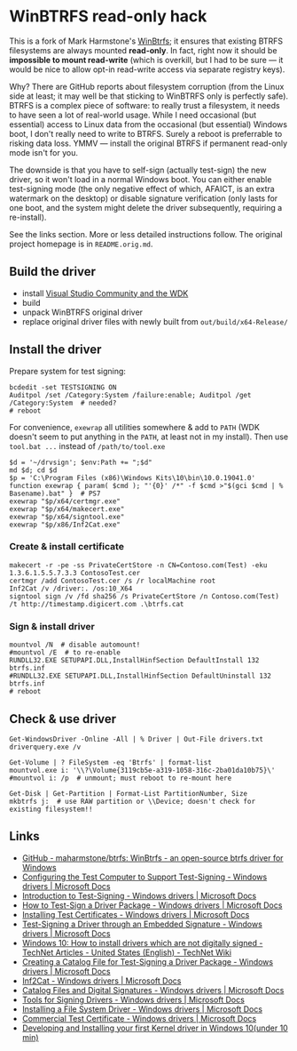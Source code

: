 # WinBTRFS read-only hack

This is a fork of Mark Harmstone's [WinBtrfs](https://github.com/maharmstone/btrfs); it ensures that existing BTRFS filesystems are always mounted **read-only**. In fact, right now it should be **impossible to mount read-write** (which is overkill, but I had to be sure &mdash; it would be nice to allow opt-in read-write access via separate registry keys).

Why? There are GitHub reports about filesystem corruption (from the Linux side at least; it may well be that sticking to WinBTRFS only is perfectly safe). BTRFS is a complex piece of software: to really trust a filesystem, it needs to have seen a lot of real-world usage. While I need occasional (but essential) access to Linux data from the occasional (but essential) Windows boot, I don't really need to write to BTRFS. Surely a reboot is preferrable to risking data loss. YMMV &mdash; install the original BTRFS if permanent read-only mode isn't for you.

The downside is that you have to self-sign (actually test-sign) the new driver, so it won't load in a normal Windows boot. You can either enable test-signing mode (the only negative effect of which, AFAICT, is an extra watermark on the desktop) or disable signature verification (only lasts for one boot, and the system might delete the driver subsequently, requiring a re-install).

See the links section. More or less detailed instructions follow. The original project homepage is in `README.orig.md`.

## Build the driver

- install [Visual Studio Community and the WDK](https://docs.microsoft.com/en-us/windows-hardware/drivers/download-the-wdk)
- build
- unpack WinBTRFS original driver
- replace original driver files with newly built from `out/build/x64-Release/`

## Install the driver

Prepare system for test signing:
```
bcdedit -set TESTSIGNING ON
Auditpol /set /Category:System /failure:enable; Auditpol /get /Category:System  # needed?
# reboot
```

For convenience, `exewrap` all utilities somewhere & add to `PATH` (WDK doesn't seem to put anything in the `PATH`, at least not in my install). Then use `tool.bat ...` instead of `/path/to/tool.exe`
```
$d = '~/drvsign'; $env:Path += ";$d"
md $d; cd $d
$p = 'C:\Program Files (x86)\Windows Kits\10\bin\10.0.19041.0'
function exewrap { param( $cmd ); "'{0}' /*" -f $cmd >"$(gci $cmd | % Basename).bat" }  # PS7
exewrap "$p/x64/certmgr.exe"
exewrap "$p/x64/makecert.exe"
exewrap "$p/x64/signtool.exe"
exewrap "$p/x86/Inf2Cat.exe"
```

### Create & install certificate

```
makecert -r -pe -ss PrivateCertStore -n CN=Contoso.com(Test) -eku 1.3.6.1.5.5.7.3.3 ContosoTest.cer
certmgr /add ContosoTest.cer /s /r localMachine root
Inf2Cat /v /driver:. /os:10_X64
signtool sign /v /fd sha256 /s PrivateCertStore /n Contoso.com(Test) /t http://timestamp.digicert.com .\btrfs.cat
```

### Sign & install driver

```
mountvol /N  # disable automount!
#mountvol /E  # to re-enable
RUNDLL32.EXE SETUPAPI.DLL,InstallHinfSection DefaultInstall 132 btrfs.inf
#RUNDLL32.EXE SETUPAPI.DLL,InstallHinfSection DefaultUninstall 132 btrfs.inf
# reboot
```

## Check & use driver

```
Get-WindowsDriver -Online -All | % Driver | Out-File drivers.txt
driverquery.exe /v

Get-Volume | ? FileSystem -eq 'Btrfs' | format-list
mountvol.exe i: '\\?\Volume{3119cb5e-a319-1058-316c-2ba01da10b75}\'
#mountvol i: /p  # unmount; must reboot to re-mount here

Get-Disk | Get-Partition | Format-List PartitionNumber, Size
mkbtrfs j:  # use RAW partition or \\Device; doesn't check for existing filesystem!!
```

## Links

- [GitHub - maharmstone/btrfs: WinBtrfs - an open-source btrfs driver for Windows](https://github.com/maharmstone/btrfs)
- [Configuring the Test Computer to Support Test-Signing - Windows drivers | Microsoft Docs](https://docs.microsoft.com/en-us/windows-hardware/drivers/install/configuring-the-test-computer-to-support-test-signing)
- [Introduction to Test-Signing - Windows drivers | Microsoft Docs](https://docs.microsoft.com/en-us/windows-hardware/drivers/install/introduction-to-test-signing)
- [How to Test-Sign a Driver Package - Windows drivers | Microsoft Docs](https://docs.microsoft.com/en-us/windows-hardware/drivers/install/how-to-test-sign-a-driver-package)
- [Installing Test Certificates - Windows drivers | Microsoft Docs](https://docs.microsoft.com/en-us/windows-hardware/drivers/install/installing-test-certificates)
- [Test-Signing a Driver through an Embedded Signature - Windows drivers | Microsoft Docs](https://docs.microsoft.com/en-us/windows-hardware/drivers/install/test-signing-a-driver-through-an-embedded-signature)
- [Windows 10: How to install drivers which are not digitally signed - TechNet Articles - United States (English) - TechNet Wiki](https://social.technet.microsoft.com/wiki/contents/articles/51875.windows-10-how-to-install-drivers-which-are-not-digitally-signed.aspx)
- [Creating a Catalog File for Test-Signing a Driver Package - Windows drivers | Microsoft Docs](https://docs.microsoft.com/en-us/windows-hardware/drivers/install/creating-a-catalog-file-for-test-signing-a-driver-package)
- [Inf2Cat - Windows drivers | Microsoft Docs](https://docs.microsoft.com/en-us/windows-hardware/drivers/devtest/inf2cat)
- [Catalog Files and Digital Signatures - Windows drivers | Microsoft Docs](https://docs.microsoft.com/en-us/windows-hardware/drivers/install/catalog-files)
- [Tools for Signing Drivers - Windows drivers | Microsoft Docs](https://docs.microsoft.com/en-us/windows-hardware/drivers/devtest/tools-for-signing-drivers)
- [Installing a File System Driver - Windows drivers | Microsoft Docs](https://docs.microsoft.com/en-us/windows-hardware/drivers/ifs/installing-a-file-system-driver)
- [Commercial Test Certificate - Windows drivers | Microsoft Docs](https://docs.microsoft.com/en-us/windows-hardware/drivers/install/commercial-test-certificate)
- [Developing and Installing your first Kernel driver in Windows 10(under 10 min)](https://nixhacker.com/creating-and-loading-your-first-kernel-driver-in-windows-10/)

